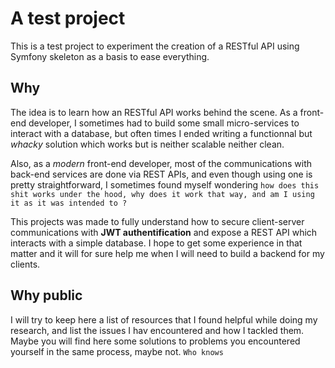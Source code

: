 # A test project

This is a test project to experiment the creation of a RESTful API using Symfony skeleton as a basis to ease everything.

## Why 

The idea is to learn how an RESTful API works behind the scene. As a front-end developer, I sometimes had to build some small micro-services to interact with a database, but often times I ended writing a functionnal but *whacky* solution which works but is neither scalable neither clean.

Also, as a *modern* front-end developer, most of the communications with back-end services are done via REST APIs, and even though using one is pretty straightforward, I sometimes found myself wondering `how does this shit works under the hood, why does it work that way, and am I using it as it was intended to ?` 

This projects was made to fully understand how to secure client-server communications with **JWT authentification** and expose a REST API which interacts with a simple database. I hope to get some experience in that matter and it will for sure help me when I will need to build a backend for my clients.

## Why public

I will try to keep here a list of resources that I found helpful while doing my research, and list the issues I hav encountered and how I tackled them. Maybe you will find here some solutions to problems you encountered yourself in the same process, maybe not. `Who knows`